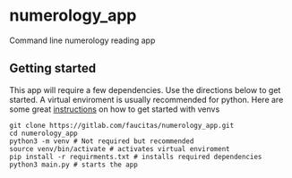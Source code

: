 # numerology_app

Command line numerology reading app

## Getting started
This app will require a few dependencies. Use the directions below to get started. 
A virtual enviroment is usually recommended for python. Here are some great [instructions](https://www.geeksforgeeks.org/create-virtual-environment-using-venv-python/) on how to get started with venvs

```
git clone https://gitlab.com/faucitas/numerology_app.git
cd numerology_app
python3 -m venv # Not required but recommended
source venv/bin/activate # activates virtual enviroment
pip install -r requirments.txt # installs required dependencies
python3 main.py # starts the app
```

